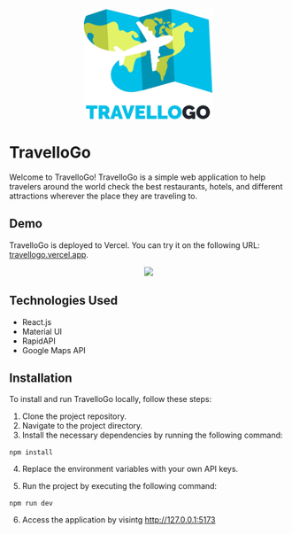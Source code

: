 <div align="center">
  <img src="public/logo.png" height="200px" />
</div>

# TravelloGo

Welcome to TravelloGo! TravelloGo is a simple web application to help travelers around the world check the best restaurants, hotels, and different attractions wherever the place they are traveling to.

## Demo

TravelloGo is deployed to Vercel. You can try it on the following URL: [travellogo.vercel.app](https://travellogo.vercel.app/).

<div align="center">
  <img src="https://i.imgur.com/zp0HL17.png" />
</div>

## Technologies Used

- React.js
- Material UI
- RapidAPI
- Google Maps API

## Installation

To install and run TravelloGo locally, follow these steps:

1. Clone the project repository.
2. Navigate to the project directory.
3. Install the necessary dependencies by running the following command:

```
npm install
```

4. Replace the environment variables with your own API keys.

5. Run the project by executing the following command:

```
npm run dev
```

6. Access the application by visintg http://127.0.0.1:5173
